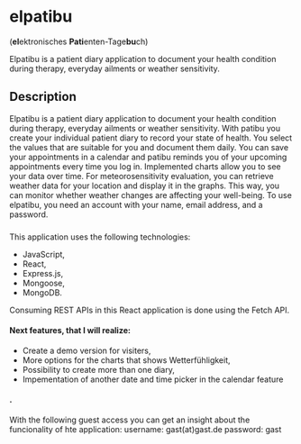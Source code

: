 # elpatibu
(**el**ektronisches **Pati**enten-Tage**bu**ch)

Elpatibu is a patient diary application to document your health condition during therapy, everyday ailments or weather sensitivity.  


## Description

Elpatibu is a patient diary application to document your health condition during therapy, everyday ailments or weather sensitivity.
With patibu you create your individual patient diary to record your state of health. You select the values that are suitable for you and document them daily. You can save your appointments in a calendar and patibu reminds you of your upcoming appointments every time you log in. Implemented charts allow you to see your data over time. For meteorosensitivity evaluation, you can retrieve weather data for your location and display it in the graphs. This way, you can monitor whether weather changes are affecting your well-being. To use elpatibu, you need an account with your name, email address, and a password.

###

This application uses the following technologies:
- JavaScript,
- React,
- Express.js,
- Mongoose,
- MongoDB.

Consuming REST APIs in this React application is done using the Fetch API.

#### Next features, that I will realize:
-	Create a demo version for visiters,
-	More options for the charts that shows Wetterfühligkeit,
-	Possibility to create more than one diary,
-	Impementation of another date and time picker in the calendar feature

#### .
With the following guest access you can get an insight about the funcionality of hte application: username: gast(at)gast.de password: gast
